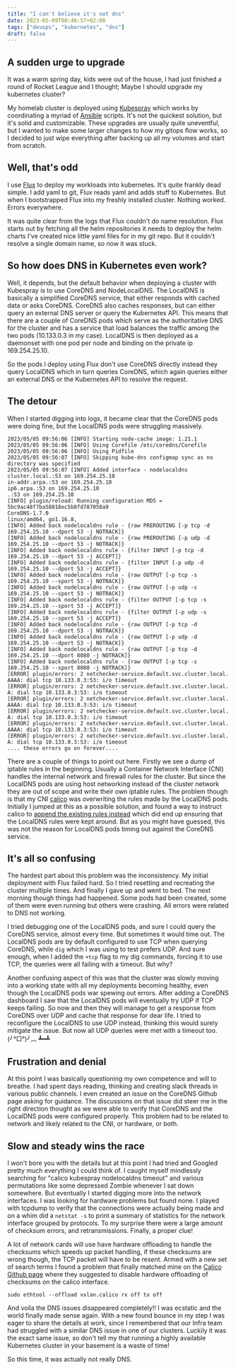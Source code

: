 ```yaml
---
title: "I can't believe it's not dns"
date: 2023-05-09T08:46:57+02:00
tags: ["devops", "kubernetes", "dns"]
draft: false
---
```


## A sudden urge to upgrade
It was a warm spring day, kids were out of the house, I had just finished a
round of Rocket League and I thought; Maybe I should upgrade my kubernetes
cluster?

My homelab cluster is deployed using
[Kubespray](https://github.com/kubernetes-sigs/kubespray) which works by
coordinating a myriad of [Ansible](https://www.ansible.com/) scripts.
It's not the quickest solution, but it's solid and
customizable. These upgrades are usually quite uneventful, but I wanted to make
some larger changes to how my gitops flow works, so I decided to just wipe
everything after backing up all my volumes and start from scratch.


## Well, that's odd
I use [Flux](https://github.com/Fluxcd/flux2) to deploy my workloads into
kubernetes. It's quite frankly dead simple. I add yaml to git, Flux reads yaml
and adds stuff to Kubernetes. But when I bootstrapped Flux into my freshly
installed cluster. Nothing worked. Errors everywhere.

It was quite clear from the logs that Flux couldn't do name resolution. Flux
starts out by fetching all the helm repositories it needs to deploy the helm
charts I've created nice little yaml files for in my git repo. But it couldn't
resolve a single domain name, so now it was stuck.

## So how does DNS in Kubernetes even work?
Well, it depends, but the default behavior when deploying a cluster with Kubespray is to use CoreDNS
and NodeLocalDNS. The LocalDNS is basically a simplified CoreDNS service, that
either responds with cached data or asks CoreDNS. CoreDNS also caches responses,
but can either query an external DNS server or query the Kubernetes API.
This means that there are a couple of CoreDNS pods which serve
as the authoritative DNS for the cluster and has a service that load balances the
traffic among the two pods (10.133.0.3 in my case). LocalDNS is then deployed as
a daemonset with one pod per node and binding on the private ip 169.254.25.10.

So the pods I deploy using Flux don't use CoreDNS directly instead they query
LocalDNS which in turn queries CoreDNS, which again queries either an external
DNS or the Kubernetes API to resolve the request.


## The detour

When I started digging into logs, it became clear that the CoreDNS pods
were doing fine, but the LocalDNS pods were struggling massively.

```
2023/05/05 09:56:06 [INFO] Starting node-cache image: 1.21.1
2023/05/05 09:56:06 [INFO] Using Corefile /etc/coredns/Corefile
2023/05/05 09:56:06 [INFO] Using Pidfile
2023/05/05 09:56:07 [INFO] Skipping kube-dns configmap sync as no directory was specified
2023/05/05 09:56:07 [INFO] Added interface - nodelocaldns
cluster.local.:53 on 169.254.25.10
in-addr.arpa.:53 on 169.254.25.10
ip6.arpa.:53 on 169.254.25.10
.:53 on 169.254.25.10
[INFO] plugin/reload: Running configuration MD5 = 5bc9ac48f7ba58018ec5b8fd787058a9
CoreDNS-1.7.0
linux/amd64, go1.16.8,
[INFO] Added back nodelocaldns rule - {raw PREROUTING [-p tcp -d 169.254.25.10 --dport 53 -j NOTRACK]}
[INFO] Added back nodelocaldns rule - {raw PREROUTING [-p udp -d 169.254.25.10 --dport 53 -j NOTRACK]}
[INFO] Added back nodelocaldns rule - {filter INPUT [-p tcp -d 169.254.25.10 --dport 53 -j ACCEPT]}
[INFO] Added back nodelocaldns rule - {filter INPUT [-p udp -d 169.254.25.10 --dport 53 -j ACCEPT]}
[INFO] Added back nodelocaldns rule - {raw OUTPUT [-p tcp -s 169.254.25.10 --sport 53 -j NOTRACK]}
[INFO] Added back nodelocaldns rule - {raw OUTPUT [-p udp -s 169.254.25.10 --sport 53 -j NOTRACK]}
[INFO] Added back nodelocaldns rule - {filter OUTPUT [-p tcp -s 169.254.25.10 --sport 53 -j ACCEPT]}
[INFO] Added back nodelocaldns rule - {filter OUTPUT [-p udp -s 169.254.25.10 --sport 53 -j ACCEPT]}
[INFO] Added back nodelocaldns rule - {raw OUTPUT [-p tcp -d 169.254.25.10 --dport 53 -j NOTRACK]}
[INFO] Added back nodelocaldns rule - {raw OUTPUT [-p udp -d 169.254.25.10 --dport 53 -j NOTRACK]}
[INFO] Added back nodelocaldns rule - {raw OUTPUT [-p tcp -d 169.254.25.10 --dport 8080 -j NOTRACK]}
[INFO] Added back nodelocaldns rule - {raw OUTPUT [-p tcp -s 169.254.25.10 --sport 8080 -j NOTRACK]}
[ERROR] plugin/errors: 2 netchecker-service.default.svc.cluster.local. AAAA: dial tcp 10.133.0.3:53: i/o timeout
[ERROR] plugin/errors: 2 netchecker-service.default.svc.cluster.local. A: dial tcp 10.133.0.3:53: i/o timeout
[ERROR] plugin/errors: 2 netchecker-service.default.svc.cluster.local. AAAA: dial tcp 10.133.0.3:53: i/o timeout
[ERROR] plugin/errors: 2 netchecker-service.default.svc.cluster.local. A: dial tcp 10.133.0.3:53: i/o timeout
[ERROR] plugin/errors: 2 netchecker-service.default.svc.cluster.local. AAAA: dial tcp 10.133.0.3:53: i/o timeout
[ERROR] plugin/errors: 2 netchecker-service.default.svc.cluster.local. A: dial tcp 10.133.0.3:53: i/o timeout
.... these errors go on forever....
```

There are a couple of things to point out here. Firstly we see a dump of
iptable rules in the beginning. Usually a Container Network Interface (CNI)
handles the internal network and firewall rules for the cluster. But since the
LocalDNS pods
are using host networking instead of the cluster network they are out of scope
and write their own iptable rules. The problem though is that my CNI
[calico](https://www.tigera.io/project-calico/) was overwriting the rules made
by the LocalDNS pods.
Initially I jumped at this as a possible solution, and found a way to instruct
calico to [append the existing rules
instead](https://docs.tigera.io/calico/latest/reference/resources/felixconfig)
which did end up ensuring that the LocalDNS rules were kept around. But as you
might have guessed, this was not the reason for LocalDNS pods timing out
against the CoreDNS service.


## It's all so confusing
The hardest part about this problem was the inconsistency. My initial
deployment with Flux failed hard. So I tried resetting and recreating the
cluster multiple times. And finally I gave up and went to bed. The next morning
though things had happened. Some pods had been created, some of them were
even running but others were crashing. All errors were related to DNS not working.

I tried debugging one of the LocalDNS pods, and sure I could query the CoreDNS
service, almost every time. But sometimes it would time out. The LocalDNS pods
are by default configured to use TCP when querying CoreDNS, while `dig`
which I was using to test prefers UDP. And sure enough, when I added the `+tcp`
flag to my dig commands, forcing it to use TCP, the queries were all failing with a timeout. But why?

Another confusing aspect of this was that the cluster was slowly
moving into a working state with all my deployments becoming healthy, even though
the LocalDNS pods war spewing out errors. After
adding a CoreDNS dashboard I saw that the LocalDNS pods will eventually try
UDP if TCP keeps failing. So now and then they will manage to get a response
from CoreDNS over UDP and cache that response for dear life. I tried to reconfigure the LocalDNS to
use UDP instead, thinking this would surely mitigate the issue. But now all UDP
queries were met with a timeout too. (╯°□°)╯︵ ┻━┻

## Frustration and denial
At this point I was basically questioning my own competence and will to breathe.
I had spent days reading, thinking and creating slack
threads in various public channels. I even created an issue on the CoreDNS Github page
asking for guidance.
The discussions on that issue did steer me in the right direction thought as we
were able to verify that CoreDNS and the LocalDNS pods were configured properly.
This problem had to be related to network and likely related to the CNI, or hardware, or both.

## Slow and steady wins the race
I won't bore you with the details but at this point I had tried and Googled
pretty much everything I could think of. I caught myself mindlessly searching
for "calico kubespray nodelocaldns timeout" and various permutations like some
depressed Zombie whenever I sat down somewhere. But eventually I started digging
more into the network interfaces.
I was looking for hardware problems but found none.
I played with tcpdump to verify that the connections were actually
being made and on a whim did a `netstat -s` to print a summary of statistics for
the network interface grouped by protocols. To my surprise there were a large
amount of checksum errors, and retransmissions. Finally, a proper clue!

A lot of network cards will use have hardware offloading to handle
the checksums which speeds up packet handling, if these checksums are wrong
though, the TCP packet will have to be resent. Armed with a new set of search
terms I found a problem that finally matched mine on the [Calico Github
page](https://github.com/projectcalico/calico/issues/3145) where they suggested
to disable hardware offloading of checksums on the calico interface.

```
sudo ethtool --offload vxlan.calico rx off tx off
```
And voila the DNS issues disappeared completely!! I was ecstatic and the world finally
made sense again. With a new found bounce in my step I
was eager to share the details at work, since I remembered that our Infra team
had struggled with a similar DNS issue in one of our clusters. Luckily it was
the exact same issue, so don't tell my that running a highly available
Kubernetes cluster in your basement is a waste of time!

So this time, it was actually not really DNS.

